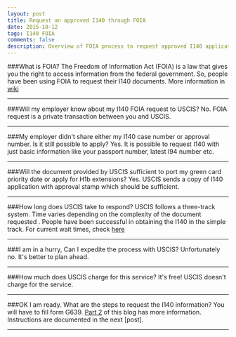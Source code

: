 ```yaml
---
layout: post
title: Request an approved I140 through FOIA
date: 2015-10-12
tags: I140 FOIA
comments: false
description: Overview of FOIA process to request approved I140 application.
---
```

###What is FOIA?
The Freedom of Information Act (FOIA) is a law that gives you the right to access information from the federal government.
So, people have been using FOIA to request their I140 documents. More information in [wiki](https://en.wikipedia.org/wiki/Freedom_of_Information_Act_(United_States))
* * *
###Will my employer know about my I140 FOIA request to USCIS?
No. FOIA request is a private transaction between you and USCIS.
* * *
###My employer didn't share either my I140 case number or approval number. Is it still possible to apply?
Yes. It is possible to request I140 with just basic information like your passport number, latest I94 number etc.
* * *
###Will the document provided by USCIS sufficient to port my green card priority date or apply for H1b extensions?
Yes. USCIS sends a copy of I140 application with approval stamp which should be sufficient.
* * *
###How long does USCIS take to respond?
USCIS follows a three-track system. Time varies depending on the complexity of the document requested .
People have been successful in obtaining the I140 in the simple track.
For current wait times, check [here](http://www.uscis.gov/about-us/freedom-information-and-privacy-act-foia/foia-request-status-check-average-processing-times/check-status-request)
* * *
###I am in a hurry, Can I expedite the process with USCIS?
Unfortunately no. It's better to plan ahead.
* * *
###How much does USCIS charge for this service?
It's free! USCIS doesn't charge for the service.
* * *
###OK I am ready. What are the steps to request the I140 information?
You will have to fill form G639. [Part 2](http://greenmirage.com/posts/i140-foia-form-g-639-instruction/) of this blog has more information. Instructions are documented in the next [post].
* * *
